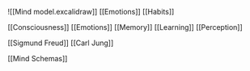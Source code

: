 ![[Mind model.excalidraw]]
[[Emotions]]
[[Habits]]

[[Consciousness]]
[[Emotions]]
[[Memory]]
[[Learning]]
[[Perception]]

[[Sigmund Freud]]
[[Carl Jung]]

[[Mind Schemas]]
